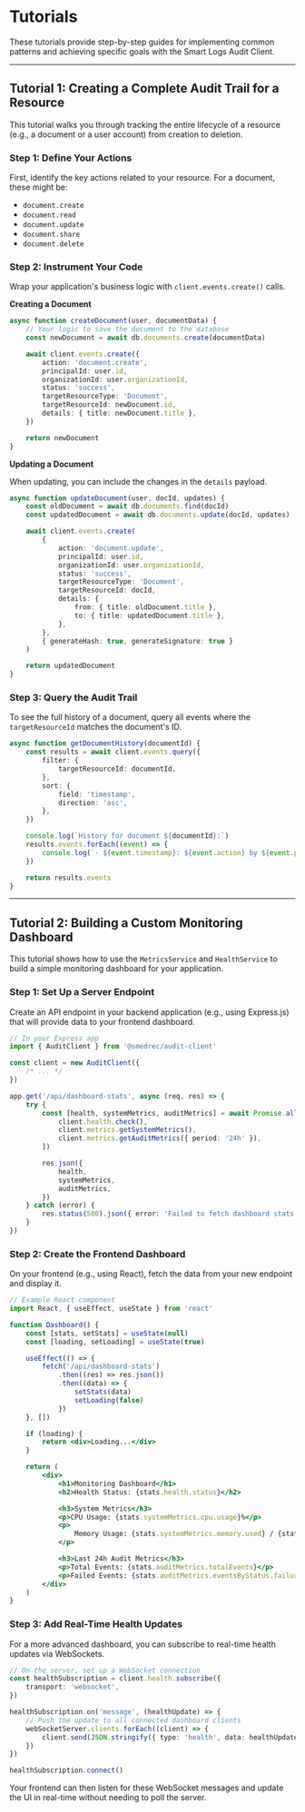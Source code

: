 # Tutorials

These tutorials provide step-by-step guides for implementing common patterns and achieving specific goals with the Smart Logs Audit Client.

---

## Tutorial 1: Creating a Complete Audit Trail for a Resource

This tutorial walks you through tracking the entire lifecycle of a resource (e.g., a document or a user account) from creation to deletion.

### Step 1: Define Your Actions

First, identify the key actions related to your resource. For a document, these might be:

- `document.create`
- `document.read`
- `document.update`
- `document.share`
- `document.delete`

### Step 2: Instrument Your Code

Wrap your application's business logic with `client.events.create()` calls.

**Creating a Document**

```typescript
async function createDocument(user, documentData) {
	// Your logic to save the document to the database
	const newDocument = await db.documents.create(documentData)

	await client.events.create({
		action: 'document.create',
		principalId: user.id,
		organizationId: user.organizationId,
		status: 'success',
		targetResourceType: 'Document',
		targetResourceId: newDocument.id,
		details: { title: newDocument.title },
	})

	return newDocument
}
```

**Updating a Document**

When updating, you can include the changes in the `details` payload.

```typescript
async function updateDocument(user, docId, updates) {
	const oldDocument = await db.documents.find(docId)
	const updatedDocument = await db.documents.update(docId, updates)

	await client.events.create(
		{
			action: 'document.update',
			principalId: user.id,
			organizationId: user.organizationId,
			status: 'success',
			targetResourceType: 'Document',
			targetResourceId: docId,
			details: {
				from: { title: oldDocument.title },
				to: { title: updatedDocument.title },
			},
		},
		{ generateHash: true, generateSignature: true }
	)

	return updatedDocument
}
```

### Step 3: Query the Audit Trail

To see the full history of a document, query all events where the `targetResourceId` matches the document's ID.

```typescript
async function getDocumentHistory(documentId) {
	const results = await client.events.query({
		filter: {
			targetResourceId: documentId,
		},
		sort: {
			field: 'timestamp',
			direction: 'asc',
		},
	})

	console.log(`History for document ${documentId}:`)
	results.events.forEach((event) => {
		console.log(`- ${event.timestamp}: ${event.action} by ${event.principalId} (${event.status})`)
	})

	return results.events
}
```

---

## Tutorial 2: Building a Custom Monitoring Dashboard

This tutorial shows how to use the `MetricsService` and `HealthService` to build a simple monitoring dashboard for your application.

### Step 1: Set Up a Server Endpoint

Create an API endpoint in your backend application (e.g., using Express.js) that will provide data to your frontend dashboard.

```typescript
// In your Express app
import { AuditClient } from '@smedrec/audit-client'

const client = new AuditClient({
	/* ... */
})

app.get('/api/dashboard-stats', async (req, res) => {
	try {
		const [health, systemMetrics, auditMetrics] = await Promise.all([
			client.health.check(),
			client.metrics.getSystemMetrics(),
			client.metrics.getAuditMetrics({ period: '24h' }),
		])

		res.json({
			health,
			systemMetrics,
			auditMetrics,
		})
	} catch (error) {
		res.status(500).json({ error: 'Failed to fetch dashboard stats' })
	}
})
```

### Step 2: Create the Frontend Dashboard

On your frontend (e.g., using React), fetch the data from your new endpoint and display it.

```jsx
// Example React component
import React, { useEffect, useState } from 'react'

function Dashboard() {
	const [stats, setStats] = useState(null)
	const [loading, setLoading] = useState(true)

	useEffect(() => {
		fetch('/api/dashboard-stats')
			.then((res) => res.json())
			.then((data) => {
				setStats(data)
				setLoading(false)
			})
	}, [])

	if (loading) {
		return <div>Loading...</div>
	}

	return (
		<div>
			<h1>Monitoring Dashboard</h1>
			<h2>Health Status: {stats.health.status}</h2>

			<h3>System Metrics</h3>
			<p>CPU Usage: {stats.systemMetrics.cpu.usage}%</p>
			<p>
				Memory Usage: {stats.systemMetrics.memory.used} / {stats.systemMetrics.memory.total}
			</p>

			<h3>Last 24h Audit Metrics</h3>
			<p>Total Events: {stats.auditMetrics.totalEvents}</p>
			<p>Failed Events: {stats.auditMetrics.eventsByStatus.failure || 0}</p>
		</div>
	)
}
```

### Step 3: Add Real-Time Health Updates

For a more advanced dashboard, you can subscribe to real-time health updates via WebSockets.

```typescript
// On the server, set up a WebSocket connection
const healthSubscription = client.health.subscribe({
	transport: 'websocket',
})

healthSubscription.on('message', (healthUpdate) => {
	// Push the update to all connected dashboard clients
	webSocketServer.clients.forEach((client) => {
		client.send(JSON.stringify({ type: 'health', data: healthUpdate }))
	})
})

healthSubscription.connect()
```

Your frontend can then listen for these WebSocket messages and update the UI in real-time without needing to poll the server.
